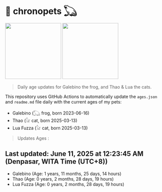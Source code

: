 # 🐾 chronopets 𓆏
<img src="https://github.com/user-attachments/assets/802b3632-7c4b-4232-a3a0-8b1d8fa6f04d" widht=180 height=180 >
<img src="https://github.com/user-attachments/assets/16687005-7ebb-4607-be57-0c8e528fed06" widht=180 height=180 >

> Daily age updates for Galebino the frog, and Thao & Lua the cats.

This repository uses GitHub Actions to automatically update the `ages.json` and `readme.md` file daily with the current ages of my pets: <br>
- Galebino (𓆏 frog, born 2023-06-16)
- Thao (𓃠 cat, born 2025-03-13)
- Lua Fuzza (𓃠 cat, born 2025-03-13)

> Updates Ages :

## Last updated: June 11, 2025 at 12:23:45 AM (Denpasar, WITA Time (UTC+8))

- Galebino (Age: 1 years, 11 months, 25 days, 14 hours)
- Thao (Age: 0 years, 2 months, 28 days, 19 hours)
- Lua Fuzza (Age: 0 years, 2 months, 28 days, 19 hours)

